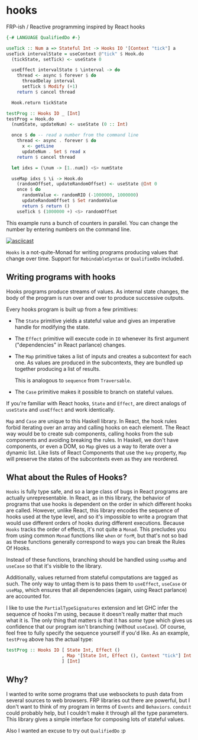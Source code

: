 # hooks

FRP-ish / Reactive programming inspired by React hooks

```haskell
{-# LANGUAGE QualifiedDo #-}

useTick :: Num a => Stateful Int -> Hooks IO '[Context "tick"] a
useTick intervalState = useContext @"tick" $ Hook.do
  (tickState, setTick) <- useState 0

  useEffect intervalState $ \interval -> do
    thread <- async $ forever $ do
      threadDelay interval
      setTick $ Modify (+1)
    return $ cancel thread

  Hook.return tickState

testProg :: Hooks IO _ [Int]
testProg = Hook.do
  (numState, updateNum) <- useState (0 :: Int)

  once $ do -- read a number from the command line
    thread <- async . forever $ do
      x <- getLine
      updateNum . Set $ read x
    return $ cancel thread

  let idxs = (\num -> [1..num]) <$> numState

  useMap idxs $ \i -> Hook.do
    (randomOffset, updateRandomOffset) <- useState @Int 0
    once $ do
      randomValue <- randomRIO (-1000000, 1000000)
      updateRandomOffset $ Set randomValue
      return $ return ()
    useTick $ (1000000 +) <$> randomOffset
```

This example runs a bunch of counters in parallel. You can change the number
by entering numbers on the command line.

[![asciicast](https://asciinema.org/a/D63N4XhgMr7dxduVg8sXql3Kh.svg)](https://asciinema.org/a/D63N4XhgMr7dxduVg8sXql3Kh)

`Hooks` is a not-quite-Monad for writing programs producing values
that change over time. Support for `RebindableSyntax` or `QualifiedDo` included.


## Writing programs with hooks

Hooks programs produce streams of values. As internal state changes, the body of 
the program is run over and over to produce successive outputs. 

Every hooks program is built up from a few primitives:

* The `State` primitive yields a stateful value and gives an imperative handle for modifying the state.    
* The `Effect` primitive will execute code in `IO` whenever its first argument ("dependencies" in React parlance) 
  changes.   
* The `Map` primitive takes a list of inputs and creates a subcontext for each one. 
  As values are produced in the subcontexts, they are bundled up together producing a list of results. 

  This is analogous to `sequence` from `Traversable`. 
* The `Case` primitive makes it possible to branch on stateful values.    


If you're familiar with React hooks, `State` and `Effect`, are direct analogs of `useState` and `useEffect` and work 
identically. 

`Map` and `Case` are unique to this Haskell library. In React, the hook rules forbid iterating over an array and calling
 hooks on each element. The React way would be to create sub components, calling hooks from the sub components and 
 avoiding breaking the rules. In Haskell, we don't have components, or even a DOM, so `Map` gives us a way to 
 iterate over a dynamic list. Like lists of React Components that use the `key` property, `Map` will preserve the states
 of the subcontexts even as they are reordered.
 
## What about the Rules of Hooks?

`Hooks` is fully type safe, and so a large class of bugs in React programs are actually unrepresentable. In React, as in
this library, the behavior of programs that use hooks is dependent on the order in which different hooks are called. However,
unlike React, this library encodes the sequence of hooks used at the type level, and so it's impossible to write
a program that would use different orders of hooks during different executions. Because `Hooks` tracks the order of effects,
it's not quite a `Monad`. This precludes you from using common `Monad` functions like `when` or `forM`, but that's not so
bad as these functions generally correspond to ways you can break the Rules Of Hooks. 

Instead of these functions, branching should be handled using `useMap` and `useCase` so that it's visible to the library.

Additionally, values returned from stateful computations are tagged as such. The only way to untag them is to pass them
to `useEffect`, `useCase` or `useMap`, which ensures that all dependencies (again, using React parlance) are accounted for.

I like to use the `PartialTypeSignatures` extension and let GHC infer the sequence of hooks I'm using, because it doesn't 
really matter that much what it is. The only thing that matters is that it has *some* type which gives us confidence
that our program isn't branching (without `useCase`). Of course, feel free to fully specify the sequence yourself if
you'd like. As an example, `testProg` above has the actual type: 

```haskell
testProg :: Hooks IO [ State Int, Effect ()
                     , Map '[State Int, Effect (), Context "tick"] Int Int
                     ] [Int]
```

## Why? 

I wanted to write some programs that use websockets to push data from several sources to web browsers. FRP libraries 
out there are powerful, but I don't want to think of my program in terms of `Events` and `Behaviors`. `conduit` could
probably help, but I couldn't make it through all the type parameters. This library gives a simple interface for 
composing lots of stateful values.

Also I wanted an excuse to try out `QualifiedDo` :p 

